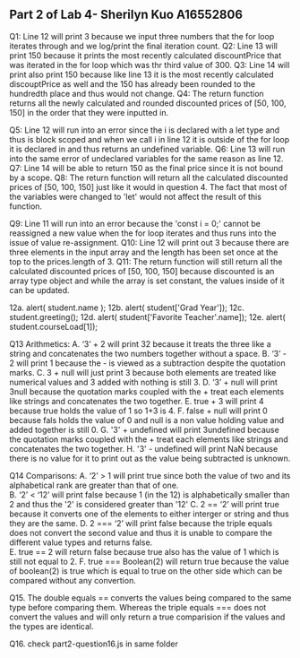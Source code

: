 ## Part 2 of Lab 4- Sherilyn Kuo A16552806
Q1: Line 12 will print 3 because we input three numbers that the for loop iterates through and we log/print the final iteration count. 
Q2: Line 13 will print 150 because it prints the most recently calculated discountPrice that was iterated in the for loop which was thr third value of 300.
Q3: Line 14 will print also print 150 because like line 13 it is the most recently calculated discouptPrice as well and the 150 has already been rounded to the hundredth place and thus would not change. 
Q4: The return function returns all the newly calculated and rounded discounted prices  of [50, 100, 150] in the order that they were inputted in.  

Q5: Line 12 will run into an error since the i is declared with a let type and thus is block scoped and when we call i in line 12 it is outside of the for loop it is declared in and thus returns an undefined variable. 
Q6: Line 13 will run into the same error of undeclared variables for the same reason as line 12.
Q7: Line 14 will be able to return 150 as the final price since it is not bound by a scope.
Q8: The return function will return all the calculated discounted prices  of [50, 100, 150] just like it would in question 4.  The fact that most of the variables were changed to 'let' would not affect the result of this function. 

Q9: Line 11 will run into an error because the 'const i = 0;' cannot be reassigned a new value when the for loop iterates and thus runs into the issue of value re-assignment.
Q10: Line 12 will print out 3 because there are three elements in the input array and the length has been set once at the top to the prices.length of 3.
Q11: The return function will still return all the calculated discounted prices of [50, 100, 150] because discounted is an array type object and while the array is set constant, the values inside of it can be updated. 

12a. alert( student.name );
12b. alert( student['Grad Year']);
12c. student.greeting();
12d. alert( student['Favorite Teacher'.name]);
12e. alert( student.courseLoad[1]);

Q13 Arithmetics:
A. ‘3’ + 2      will print 32 because it treats the three like a string and concatenates the two numbers together without a space.
B. ‘3’ - 2      will print 1 because the - is viewed as a subtraction despite the quotation marks.
C. 3 + null     will just print 3 because both elements are treated like numerical values and 3 added with nothing is still 3.
D. ‘3’ + null   will print 3null because the quotation marks coupled with the + treat each elements like strings and concatenates the two together. 
E. true + 3     will print 4 because true holds the value of 1 so 1+3 is 4.
F. false + null will print 0 because fals holds the value of 0 and null is a non value holding value and added together is still 0.
G. '3' + undefined  will print 3undefined because the quotation marks coupled with the + treat each elements like strings and concatenates the two together. 
H. '3' - undefined  will print NaN because there is no value for it to print out as the value being subtracted is unknown. 

Q14 Comparisons:
A. ‘2’ > 1      will print true since both the value of two and its alphabetical rank are greater than that of one.  
B. ‘2’ < ‘12’   will print false because 1 (in the 12) is alphabetically smaller than 2 and thus the '2' is considered greater than '12'
C. 2 == ‘2’     will print true because it converts one of the elements to either interger or string and thus they are the same. 
D. 2 === ‘2’    will print false because the triple equals does not convert the second value and thus it is unable to compare the different value types and returns false.  
E. true == 2    will return false because true also has the value of 1 which is still not equal to 2. 
F. true === Boolean(2)  will return true because the value of boolean(2) is true which is equal to true on the other side which can be compared without any convertion. 

Q15. The double equals == converts the values being compared to the same type before comparing them.  Whereas the triple equals === does not convert the values and will only return a true comparision if the values and the types are identical.

Q16. check part2-question16.js in same folder


